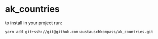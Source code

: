 # ak_countries

to install in your project run:

```
yarn add git+ssh://git@github.com:austauschkompass/ak_countries.git
```
